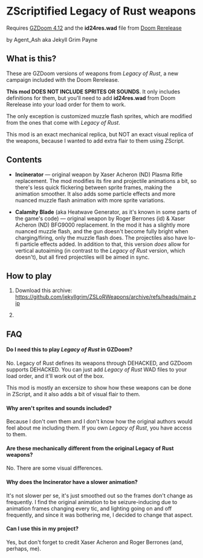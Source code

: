 # ZScriptified Legacy of Rust weapons

Requires [GZDoom 4.12](https://github.com/ZDoom/gzdoom/releases) and the **id24res.wad** file from [Doom Rerelease](https://doom.bethesda.net/en-US/doom_doomii)

by Agent_Ash aka Jekyll Grim Payne

## What is this?

These are GZDoom versions of weapons from *Legacy of Rust*, a new campaign included with the Doom Rerelease.

**This mod DOES NOT INCLUDE SPRITES OR SOUNDS**. It only includes definitions for them, but you'll need to add **id24res.wad** from Doom Rerelease into your load order for them to work.

The only exception is customized muzzle flash sprites, which are modified from the ones that come with *Legacy of Rust*.

This mod is an exact mechanical replica, but NOT an exact visual replica of the weapons, because I wanted to add extra flair to them using ZScript.

## Contents

- **Incinerator** — original weapon by Xaser Acheron (ND)
  Plasma Rifle replacement. The mod modifies its fire and projectile animations a bit, so there's less quick flickering between sprite frames, making the animation smoother. It also adds some particle effects and more nuanced muzzle flash animation with more sprite variations.

- **Calamity Blade** (aka Heatwave Generator, as it's known in some parts of the game's code) — original weapon by Roger Berrones (id) & Xaser Acheron (ND)
  BFG9000 replacement. In the mod it has a slightly more nuanced muzzle flash, and the gun doesn't become fully bright when charging/firing, only the muzzle flash does. The projectiles also have lo-fi particle effects added.
  In addition to that, this version *does* allow for vertical autoaiming (in contrast to the *Legacy of Rust* version, which doesn't), but all fired projectiles will be aimed in sync.

## How to play

1. Download this archive: https://github.com/jekyllgrim/ZSLoRWeapons/archive/refs/heads/main.zip

2. 

## FAQ

#### Do I need this to play *Legacy of Rust* in GZDoom?

No. Legacy of Rust defines its weapons through DEHACKED, and GZDoom supports DEHACKED. You can just add *Legacy of Rust* WAD files to your load order, and it'll work out of the box.

This mod is mostly an excersize to show how these weapons can be done in ZScript, and it also adds a bit of visual flair to them.

#### Why aren't sprites and sounds included?

Because I don't own them and I don't know how the original authors would feel about me including them. If you own *Legacy of Rust*, you have access to them.

#### Are these mechanically different from the original Legacy of Rust weapons?

No. There are some visual differences.

#### Why does the Incinerator have a slower animation?

It's not slower per se, it's just smoothed out so the frames don't change as frequently. I find the original animation to be seizure-inducing due to animation frames changing every tic, and lighting going on and off frequently, and since it was bothering me, I decided to change that aspect.

#### Can I use this in my project?

Yes, but don't forget to credit Xaser Acheron and Roger Berrones (and, perhaps, me).
